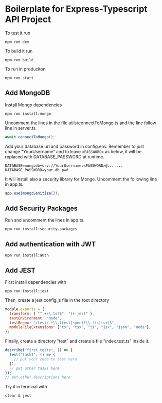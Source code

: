 # Boilerplate for Express-Typescript API Project

To test it run

```shell
npm run dev
```

To build it run

```shell
npm run build
```

To run in produciton

```shell
npm run start
```

## Add MongoDB

Install Mongo dependencies

```shell
npm run install:mongo
```

Uncomment the lines in the file utils/connectToMongo.ts and the line follow line in server.ts.

```js
await connectToMongo();
```

Add your database url and password in config.env.
Remember to just change "YourUsername" and to leave `<PASSWORD>` as below, it will be replaced with DATABASE_PASSWORD at runtime.

```env
DATABASE=mongodb+srv://YourUsername:<PASSWORD>@.......
DATABASE_PASSWORD=your_db_pwd
```

It will install also a security library for Mongo. Uncomment the following line in app.ts.

```js
app.use(mongoSanitize());
```

## Add Security Packages

Run and uncomment the lines in app.ts.

```shell
npm run install:security-packages
```

## Add authentication with JWT

```shell
npm run install:auth
```

## Add JEST

First install dependencies with

```shell
npm run install:jest
```

Then, create a jest.config.js file in the root directory

```js
module.exports = {
  transform: { "^.+\\.ts?$": "ts-jest" },
  testEnvironment: "node",
  testRegex: "/test/.*\\.(test|spec)?\\.(ts|tsx)$",
  moduleFileExtensions: ["ts", "tsx", "js", "jsx", "json", "node"],
};
```

Finally, create a directory "test" and create a file "index.test.ts" inside it.

```js
describe("first_tests", () => {
  test("task1", () => {
    // put your code to test here
  });
  // put other tasks here
});
// put other descriptions here
```

Try it in terminal with

```shell
clear & jest
```
